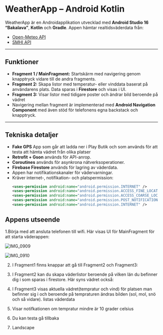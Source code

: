 # WeatherApp – Android Kotlin

WeatherApp är en Androidapplikation utvecklad med **Android Studio 16 “Bakalava”**, **Kotlin** och **Gradle**. Appen hämtar realtidsväderdata från:

- [Open-Meteo API](https://open-meteo.com/en/docs)  
- [SMHI API](https://www.smhi.se/data/sok-oppna-data-i-utforskaren/se-acmf-meteorologiska-observationer-vindhastighet-timvarde)

---

## Funktioner

- **Fragment 1 / MainFragment:** Startskärm med navigering genom knapptryck vidare till de andra fragments.  
- **Fragment 2:** Skapa listor med temperatur- eller vinddata baserat på användarens plats. Data sparas i **Firestore** och visas i UI.  
- **Fragment 3:** Visar listor med tidigare poster och ändrar bild beroende på vädret
- Navigering mellan fragment är implementerad med **Android Navigation Component** med även stöd för telefonens egna backstack och knapptryck.

---

## Tekniska detaljer
- **Fake GPS** App som går att ladda ner i Play Butik och som används för att testa att hämta vädret från olika platser
- **Retrofit + Gson** används för API-anrop.  
- **Coroutines** används för asynkrona nätverksoperationer.  
- **Firebase Firestore** används för lagring av väderdata.  
- Appen har notifikationskanaler för vädervarningar.  
- Kräver internet-, notifikation- och platspermission:  
  ```xml
  <uses-permission android:name="android.permission.INTERNET" />
  <uses-permission android:name="android.permission.ACCESS_FINE_LOCATION" />
  <uses-permission android:name="android.permission.ACCESS_COARSE_LOCATION" />
  <uses-permission android:name="android.permission.POST_NOTIFICATIONS" />
  <uses-permission android:name="android.permission.INTERNET" />

## Appens utseende

1.Börja med att ansluta telefonen till wifi.  Här visas UI för MainFragment för att starta väderappen:

![IMG_0909](https://github.com/user-attachments/assets/3f25e683-3824-4507-82dd-5bcb1f3d974a)


![IMG_0910](https://github.com/user-attachments/assets/01f7efc7-74bd-4fdd-93f5-24a20c8c7d80)



2. I Fragment1 finns knappar att gå till Fragment2 och Fragment3:


4. I Fragment2 kan du skapa väderlistor beroende på vilken län du befinner dig i som sparas i firestore. Här syns vädret också:
5. I Fragment3  visas aktuella vädret(tempratur och vind) för platsen man befinner sig i och beroende på tempraturen ändras bilden (sol, mol, snö och så vidare). listas väderdata 


 6. Visar notifkationen om tempratur mindre är 10 grader celsius
  7. Du kan testa gå tillbaka
  8. Landscape
  



  


